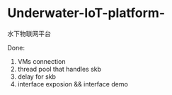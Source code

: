 # Underwater-IoT-platform-
水下物联网平台

Done:
1. VMs connection
2. thread pool that handles skb
3. delay for skb
4. interface exposion && interface demo
